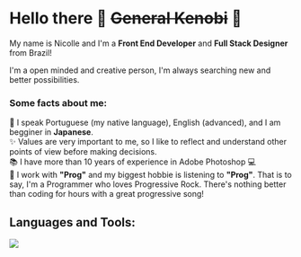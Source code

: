 # Hello there 👋 ~~General Kenobi~~ 🤖
<p align="left">My name is Nicolle and I'm a <strong>Front End Developer</strong> and <strong>Full Stack Designer</strong> from Brazil!</p>
<p align="left">I'm a open minded and creative person, I'm always searching new and better possibilities.</p>

### Some facts about me:
<p align="left">
  💬  I speak Portuguese (my native language), English (advanced), and I am begginer in <strong>Japanese</strong>.<br>
  ✨  Values are very important to me, so I like to reflect and understand other points of view before making decisions.<br>
  📚  I have more than 10 years of experience in Adobe Photoshop 💻<br>
  🎸  I work with <strong>"Prog"</strong> and my biggest hobbie is listening to <strong>"Prog"</strong>. That is to say, I'm a Programmer who loves Progressive Rock. There's nothing better than coding for hours with a great progressive song!
</p>  

## Languages and Tools:

<img src="https://skillicons.dev/icons?i=react,js,ts,nodejs,mongodb,postgres,html,css,photoshop,illustrator,figma" /> 
